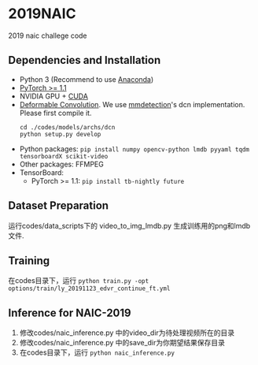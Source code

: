 # 2019NAIC
2019 naic challege code

## Dependencies and Installation

- Python 3 (Recommend to use [Anaconda](https://www.anaconda.com/download/#linux))
- [PyTorch >= 1.1](https://pytorch.org/)
- NVIDIA GPU + [CUDA](https://developer.nvidia.com/cuda-downloads)
- [Deformable Convolution](https://arxiv.org/abs/1703.06211). We use [mmdetection](https://github.com/open-mmlab/mmdetection)'s dcn implementation. Please first compile it.
  ```
  cd ./codes/models/archs/dcn
  python setup.py develop
  ```
- Python packages: `pip install numpy opencv-python lmdb pyyaml tqdm tensorboardX scikit-video`
- Other packages: FFMPEG
- TensorBoard:
  - PyTorch >= 1.1: `pip install tb-nightly future`


## Dataset Preparation
运行codes/data_scripts下的 video_to_img_lmdb.py 生成训练用的png和lmdb文件.

## Training
在codes目录下，运行 `python train.py -opt options/train/ly_20191123_edvr_continue_ft.yml`

## Inference for NAIC-2019
1. 修改codes/naic_inference.py 中的video_dir为待处理视频所在的目录
2. 修改codes/naic_inference.py 中的save_dir为你期望结果保存目录
3. 在codes目录下，运行 `python naic_inference.py`
